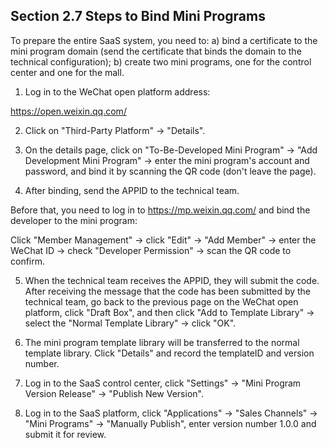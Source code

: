 ## Section 2.7 Steps to Bind Mini Programs

To prepare the entire SaaS system, you need to: a) bind a certificate to the mini program domain (send the certificate that binds the domain to the technical configuration); b) create two mini programs, one for the control center and one for the mall.

1. Log in to the WeChat open platform address:

https://open.weixin.qq.com/

2. Click on "Third-Party Platform" -&gt; "Details".

3. On the details page, click on "To-Be-Developed Mini Program" -&gt; "Add Development Mini Program" -&gt; enter the mini program's account and password, and bind it by scanning the QR code (don't leave the page).


4. After binding, send the APPID to the technical team.

Before that, you need to log in to https://mp.weixin.qq.com/ and bind the developer to the mini program:

Click "Member Management" -&gt; click "Edit" -&gt; "Add Member" -&gt; enter the WeChat ID -&gt; check "Developer Permission" -&gt; scan the QR code to confirm.

5. When the technical team receives the APPID, they will submit the code. After receiving the message that the code has been submitted by the technical team, go back to the previous page on the WeChat open platform, click "Draft Box", and then click "Add to Template Library" -&gt; select the "Normal Template Library" -&gt; click "OK".

6. The mini program template library will be transferred to the normal template library. Click "Details" and record the templateID and version number.

7. Log in to the SaaS control center, click "Settings" -&gt; "Mini Program Version Release" -&gt; "Publish New Version".


8. Log in to the SaaS platform, click "Applications" -&gt; "Sales Channels" -&gt; "Mini Programs" -&gt; "Manually Publish", enter version number 1.0.0 and submit it for review.